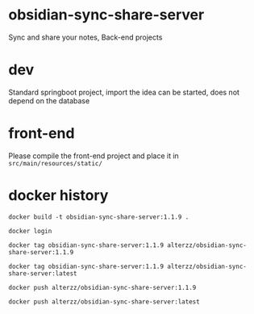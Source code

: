 # obsidian-sync-share-server

Sync and share your notes, Back-end projects



# dev

Standard springboot project, import the idea can be started, does not depend on the database


# front-end

Please compile the front-end project and place it in `src/main/resources/static/`


# docker history
```shell
docker build -t obsidian-sync-share-server:1.1.9 .

docker login

docker tag obsidian-sync-share-server:1.1.9 alterzz/obsidian-sync-share-server:1.1.9

docker tag obsidian-sync-share-server:1.1.9 alterzz/obsidian-sync-share-server:latest

docker push alterzz/obsidian-sync-share-server:1.1.9

docker push alterzz/obsidian-sync-share-server:latest

```


